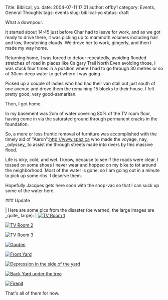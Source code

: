 Title: Biblical, yo.
date: 2004-07-11 17:01
author: offby1
category: Events, General Thoughts
tags: events
slug: biblical-yo
status: draft

What a downpour.

It started about 14:45 just before Char had to leave for work, and as we got ready to drive there, it was picking up to mammoth volumes including hail and low, threatening clouds. We drove her to work, gingerly, and then I made my way home.

Returning home, I was forced to detour repeatedly, avoiding flooded stretches of road in places like Calgary Trail North Even avoiding those, I was stuck four times in a position where I had to go through 30 metres or so of 30cm-deep water to get where I was going.

Picked up a couple of ladies who had had their van stall out just south of one avenue and drove them the remaining 15 blocks to their house. I felt pretty good, very good-samaritan.

Then, I got home.

In my basement was 2cm of water covering 80% of the TV room floor, having come in via the saturated ground through permanent cracks in the foundation.

So, a more or less frantic removal of furniture was accomplished with the timely aid of \"Aaron\":http://www.spaz.ca who made the voyage, nay, \_odyssey\_ to assist me through streets made into rivers by this massive flood.

Life is icky, cold, and wet. I know, because to see if the roads were clear, I tossed on some shoes I never wear and hopped on my bike to tot around the neighborhood. Most of the water is gone, so I am going out in a minute to pick up some ribs. I deserve them.

Hopefully Jacques gets here soon with the shop-vac so that I can suck up some of the water here.

\### Update

| Here are some pics from the disaster (be warned, the large images are \_quite\_ large):
| [![TV Room 1](http://www.offlineblog.com/images/thumb-Flooding_001.jpg)](http://www.offlineblog.com/images/Flooding_001.jpg)

[![TV Room 2](http://www.offlineblog.com/images/thumb-Flooding_002.jpg)](http://www.offlineblog.com/images/Flooding_002.jpg)

[![TV Room 3](http://www.offlineblog.com/images/thumb-Flooding_003.jpg)](http://www.offlineblog.com/images/Flooding_003.jpg)

[![Garden](http://www.offlineblog.com/images/thumb-Flooding_004.jpg)](http://www.offlineblog.com/images/Flooding_004.jpg)

[![Front Yard](http://www.offlineblog.com/images/thumb-Flooding_005.jpg)](http://www.offlineblog.com/images/Flooding_005.jpg)

[![Depression in the side of the yard](http://www.offlineblog.com/images/thumb-Flooding_006.jpg)](http://www.offlineblog.com/images/Flooding_006.jpg)

[![Back Yard under the tree](http://www.offlineblog.com/images/thumb-Flooding_007.jpg)](http://www.offlineblog.com/images/Flooding_007.jpg)

[![Firepit](http://www.offlineblog.com/images/thumb-Flooding_008.jpg)](http://www.offlineblog.com/images/Flooding_008.jpg)

That\'s all of them for now.
